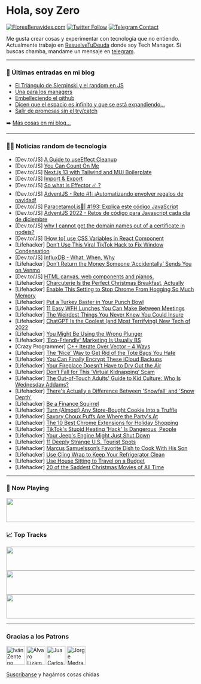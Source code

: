 # Hola, soy Zero

[![FloresBenavides.com](https://img.shields.io/website?down_message=oops&label=MiBlog&style=for-the-badge&up_message=online&url=https%3A%2F%2Ffloresbenavides.com)](https://floresbenavides.com) [![Twitter Follow](https://img.shields.io/twitter/follow/ZeroDragon?color=%231DA1F2&label=Follow&logo=twitter&logoColor=ffffff&style=for-the-badge)](https://twitter.com/zerodragon) [![Telegram Contact](https://img.shields.io/badge/escr%C3%ADbeme-ZeroDragon-%2326A5E4?style=for-the-badge&logo=telegram)](https://t.me/zerodragon)

Me gusta crear cosas y experimentar con tecnología que no entiendo.
Actualmente trabajo en [ResuelveTuDeuda](http://github.com/resuelve) donde soy Tech Manager.
Si buscas chamba, mandame un mensaje en [telegram](https://t.me/zerodragon).

---

### 📕 Últimas entradas en mi blog
<!-- BLOG-POST-LIST:START -->
- [El Triángulo de Sierpinski y el random en JS](https://floresbenavides.com/el-triangulo-de-sierpinski-y-el-random-en-js/)
- [Una para los managers](https://floresbenavides.com/una-para-los-managers/)
- [Embelleciendo el github](https://floresbenavides.com/embelleciendo-el-github/)
- [Dicen que el espacio es infinito y que se está expandiendo…](https://floresbenavides.com/dicen-que-el-espacio-es-infinito-y-que-se-esta-expandiendo/)
- [Salir de promesas sin el try/catch](https://floresbenavides.com/salir-de-promesas-sin-el-try-catch/)
<!-- BLOG-POST-LIST:END -->

➡️ [Más cosas en mi blog...](https://floresbenavides.com)

---

### 👨‍💻 Noticias random de tecnología
<!-- TECH-POSTS:START -->
- [Dev.to/JS] [A Guide to useEffect Cleanup](https://dev.to/racheljoyh/a-guide-to-useeffect-cleanup-27dj)
- [Dev.to/JS] [You Can Count On Me](https://dev.to/megdiv/you-can-count-on-me-534j)
- [Dev.to/JS] [Next.js 13 with Tailwind and MUI Boilerplate](https://dev.to/serhii_kucherenko/nextjs-13-with-tailwind-and-mui-boilerplate-lhh)
- [Dev.to/JS] [Import &amp; Export](https://dev.to/yukinoyamiko/import-export-3ce3)
- [Dev.to/JS] [So what is Effector ☄️ ?](https://dev.to/js2me/so-what-is-effector--3fl1)
- [Dev.to/JS] [AdventJS - Reto #1: ¡Automatizando envolver regalos de navidad!](https://dev.to/joseayram/adventjs-reto-1-automatizando-envolver-regalos-de-navidad-3gb5)
- [Dev.to/JS] [Paracetamol.js💊| #193: Explica este código JavaScript](https://dev.to/duxtech/paracetamoljs-193-explica-este-codigo-javascript-1m2n)
- [Dev.to/JS] [AdventJS 2022 - Retos de código para Javascript cada día de diciembre](https://dev.to/joseayram/adventjs-2022-retos-de-codigo-para-javascript-cada-dia-de-diciembre-3o17)
- [Dev.to/JS] [why I cannot get the domain names out of a certificate in nodejs?](https://dev.to/pcmagas/why-i-cannot-get-the-domain-names-out-of-a-certificate-in-nodejs-1kl1)
- [Dev.to/JS] [[How to] use CSS Variables in React Component](https://dev.to/devneagu/how-to-use-css-variables-in-react-component-1a08)
- [Lifehacker] [Don’t Use This Viral TikTok Hack to Fix Window Condensation](https://lifehacker.com/don-t-use-this-viral-tiktok-hack-to-fix-window-condensa-1849877089)
- [Dev.to/JS] [InfluxDB - What, When, Why](https://dev.to/devneagu/influxdb-what-when-why-4lmf)
- [Lifehacker] [Don’t Return the Money Someone ‘Accidentally’ Sends You on Venmo](https://lifehacker.com/don-t-return-the-money-someone-accidentally-sends-you-1849876552)
- [Dev.to/JS] [HTML canvas, web components and pianos.](https://dev.to/hyenast2/html-canvas-web-components-and-pianos-mo7)
- [Lifehacker] [Charcuterie Is the Perfect Christmas Breakfast, Actually](https://lifehacker.com/charcuterie-is-the-perfect-christmas-breakfast-actuall-1849876608)
- [Lifehacker] [Enable This Setting to Stop Chrome From Hogging So Much Memory](https://lifehacker.com/enable-this-setting-to-stop-chrome-from-hogging-so-much-1849876138)
- [Lifehacker] [Put a Turkey Baster in Your Punch Bowl](https://lifehacker.com/put-a-turkey-baster-in-your-punch-bowl-1849876149)
- [Lifehacker] [11 Easy WFH Lunches You Can Make Between Meetings](https://lifehacker.com/11-easy-wfh-lunches-you-can-make-between-meetings-1849871913)
- [Lifehacker] [The Weirdest Things You Never Knew You Could Insure](https://lifehacker.com/the-weirdest-things-you-never-knew-you-could-insure-1849875325)
- [Lifehacker] [ChatGPT Is the Coolest &lpar;and Most Terrifying&rpar; New Tech of 2022](https://lifehacker.com/chatgpt-is-the-coolest-and-most-terrifying-new-tech-o-1849874899)
- [Lifehacker] [You Might Be Using the Wrong Plunger](https://lifehacker.com/you-might-be-using-the-wrong-plunger-1849875131)
- [Lifehacker] [&#39;Eco-Friendly&#39; Marketing Is Usually BS](https://lifehacker.com/eco-friendly-marketing-is-usually-bullshit-1849875042)
- [Crazy Programmer] [C++ Iterate Over Vector – 4 Ways](https://www.thecrazyprogrammer.com/2022/12/c-iterate-over-vector.html)
- [Lifehacker] [The &#39;Nice&#39; Way to Get Rid of the Tote Bags You Hate](https://lifehacker.com/the-nice-way-to-get-rid-of-the-tote-bags-you-hate-1849874545)
- [Lifehacker] [You Can Finally Encrypt These iCloud Backups](https://lifehacker.com/you-can-finally-encrypt-these-icloud-backups-1849873576)
- [Lifehacker] [Your Fireplace Doesn&#39;t Have to Dry Out the Air](https://lifehacker.com/your-fireplace-doesnt-have-to-dry-out-the-air-1849871595)
- [Lifehacker] [Don’t Fall for This ‘Virtual Kidnapping’ Scam](https://lifehacker.com/don-t-fall-for-this-virtual-kidnapping-scam-1849871660)
- [Lifehacker] [The Out-of-Touch Adults&#39; Guide to Kid Culture: Who Is Wednesday Addams?](https://lifehacker.com/the-out-of-touch-adults-guide-to-kid-culture-who-is-we-1849872960)
- [Lifehacker] [There&#39;s Actually a Difference Between &#39;Snowfall&#39; and &#39;Snow Depth&#39;](https://lifehacker.com/theres-actually-a-difference-between-snowfall-and-snow-1849873485)
- [Lifehacker] [Be a Finance Squirrel](https://lifehacker.com/be-a-finance-squirrel-1849871811)
- [Lifehacker] [Turn &lpar;Almost&rpar; Any Store-Bought Cookie Into a Truffle](https://lifehacker.com/turn-almost-any-store-bought-cookie-into-a-truffle-1849871666)
- [Lifehacker] [Savory Choux Puffs Are Where the Party&#39;s At](https://lifehacker.com/savory-choux-puffs-are-where-the-partys-at-1849871346)
- [Lifehacker] [The 10 Best Chrome Extensions for Holiday Shopping](https://lifehacker.com/the-10-best-chrome-extensions-for-holiday-shopping-1849869457)
- [Lifehacker] [TikTok&#39;s Stupid Heating &#39;Hack&#39; Is Dangerous, People](https://lifehacker.com/tiktoks-stupid-heating-hack-is-dangerous-people-1849870601)
- [Lifehacker] [Your Jeep&#39;s Engine Might Just Shut Down](https://lifehacker.com/these-jeeps-are-being-recalled-for-a-possible-sudden-en-1849870560)
- [Lifehacker] [11 Deeply Strange U.S. Tourist Spots](https://lifehacker.com/11-deeply-strange-u-s-tourist-spots-1849870496)
- [Lifehacker] [Marcus Samuelsson’s Favorite Dish to Cook With His Son](https://lifehacker.com/marcus-samuelsson-s-favorite-dish-to-cook-with-his-son-1849864949)
- [Lifehacker] [Use Cling Wrap to Keep Your Refrigerator Clean](https://lifehacker.com/use-cling-wrap-to-keep-your-refrigerator-clean-1849869857)
- [Lifehacker] [Use House Sitting to Travel on a Budget](https://lifehacker.com/use-house-sitting-to-travel-on-a-budget-1849869548)
- [Lifehacker] [20 of the Saddest Christmas Movies of All Time](https://lifehacker.com/20-of-the-saddest-christmas-movies-of-all-time-1849865801)<!-- TECH-POSTS:END -->

---

### 🎵 Now Playing
<a href="https://spotify-now-playing-dun.vercel.app/now-playing?open"><img src="https://spotify-now-playing-dun.vercel.app/now-playing" width="540" height="64"></a>

### 📈 Top Tracks
<a href="https://spotify-now-playing-dun.vercel.app/top-tracks?i=1&open"><img src="https://spotify-now-playing-dun.vercel.app/top-tracks?i=1" width="540" height="64"></a>
<a href="https://spotify-now-playing-dun.vercel.app/top-tracks?i=2&open"><img src="https://spotify-now-playing-dun.vercel.app/top-tracks?i=2" width="540" height="64"></a>
<a href="https://spotify-now-playing-dun.vercel.app/top-tracks?i=3&open"><img src="https://spotify-now-playing-dun.vercel.app/top-tracks?i=3" width="540" height="64"></a>

---

### Gracias a los Patrons
[<img src="https://avatars.githubusercontent.com/u/243380?v=4" alt="Iván Zenteno" width="50px">](https://github.com/k001) [<img src="https://avatars.githubusercontent.com/u/19955639?v=4" alt="Álvaro Lizama" width="50px">](https://github.com/alvarolizama) [<img src="https://avatars.githubusercontent.com/u/2718753?v=4" alt="Juan Carlos Ruiz" width="50px">](https://github.com/JuanCrg90) [<img src="https://avatars.githubusercontent.com/u/37025?v=4" alt="Jorge Medrano" width="50px">](https://github.com/h1pp1e) 

[Suscríbanse](https://www.patreon.com/zerodragon) y hagámos cosas chidas
